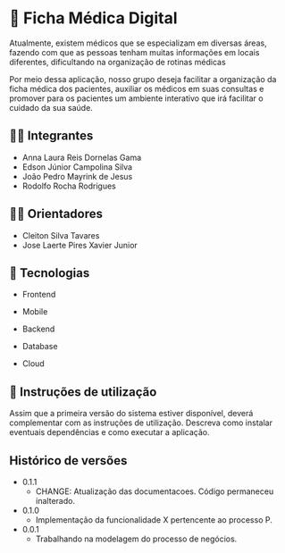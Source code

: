 # 📜 Ficha Médica Digital


Atualmente, existem médicos que se especializam em diversas áreas, fazendo com que as pessoas tenham muitas informações em locais diferentes, dificultando na organização de rotinas médicas

Por meio dessa aplicação, nosso grupo deseja facilitar a organização da ficha médica dos pacientes, auxiliar os médicos em suas consultas e promover para os pacientes um ambiente interativo que irá facilitar o cuidado da sua saúde.

## 👨‍💻 Integrantes

* Anna Laura Reis Dornelas Gama
* Edson Júnior Campolina Silva
* João Pedro Mayrink de Jesus
* Rodolfo Rocha Rodrigues

## 👨‍🏫 Orientadores

* Cleiton Silva Tavares 
* Jose Laerte Pires Xavier Junior

## 🤖 Tecnologias
* Frontend

* Mobile

* Backend

* Database

* Cloud

## 📝 Instruções de utilização

Assim que a primeira versão do sistema estiver disponível, deverá complementar com as instruções de utilização. Descreva como instalar eventuais dependências e como executar a aplicação.

## Histórico de versões

* 0.1.1
    * CHANGE: Atualização das documentacoes. Código permaneceu inalterado.
* 0.1.0
    * Implementação da funcionalidade X pertencente ao processo P.
* 0.0.1
    * Trabalhando na modelagem do processo de negócios.

